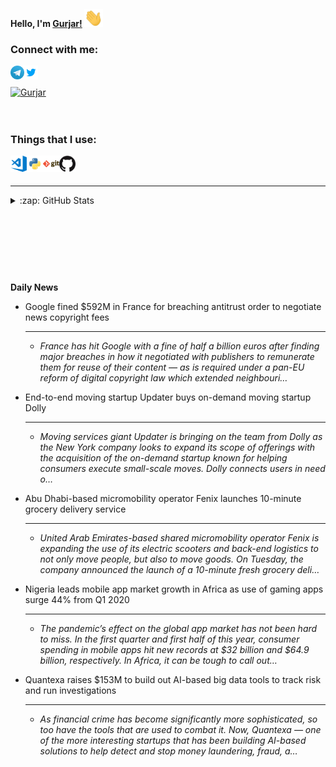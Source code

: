 #### Hello, I'm [Gurjar!](https://GurjarKing.github.io) <img src="https://raw.githubusercontent.com/ABSphreak/ABSphreak/master/gifs/Hi.gif" width="30px"></h2>


### Connect with me:

[<img align="left" alt="Gurjar | Telegram" width="22px" src="https://raw.githubusercontent.com/github/explore/80688e429a7d4ef2fca1e82350fe8e3517d3494d/topics/telegram/telegram.png" />][Telegram]
[<img align="left" alt="Gurjar | Twitter" width="22px" src="https://raw.githubusercontent.com/github/explore/80688e429a7d4ef2fca1e82350fe8e3517d3494d/topics/twitter/twitter.png" />][Twitter]
<br >
<br >
<a href="https://github.com/GurjarKing"><img src="https://komarev.com/ghpvc/?username=GurjarKing" alt="Gurjar" /></a> <br />
<br />
<br />
<!-- <br >

![](https://visitor-badge.glitch.me/badge?page_id=GurjarKing)

<br /> -->

### Things that I use:

[<img align="left" alt="Visual Studio Code" width="26px" src="https://raw.githubusercontent.com/github/explore/80688e429a7d4ef2fca1e82350fe8e3517d3494d/topics/visual-studio-code/visual-studio-code.png" />][VSCode]
[<img align="left" alt="Python" width="26px" src="https://raw.githubusercontent.com/github/explore/80688e429a7d4ef2fca1e82350fe8e3517d3494d/topics/python/python.png" />][Python]
[<img align="left" alt="Git" width="26px" src="https://raw.githubusercontent.com/github/explore/80688e429a7d4ef2fca1e82350fe8e3517d3494d/topics/git/git.png" />][Git]
[<img align="left" alt="GitHub" width="26px" src="https://raw.githubusercontent.com/github/explore/78df643247d429f6cc873026c0622819ad797942/topics/github/github.png" />][Github]

<br />
<br />

---
<details>
  <summary>:zap: GitHub Stats</summary>

<img align="left" alt="Gurjar's Github Stats" src="https://github-readme-stats.vercel.app/api?username=GurjarKing&show_icons=true&hide_border=true&count_private=true&include_all_commit=true&theme=algolia" />

</details>

<!-- ### 🔔 My latest tweet
<a href="https://twitter.com/Gurjar_King43" target="_blank">
	<img src="https://github.com/GurjarKing/GurjarKing/raw/master/tweet.png" width="70%" align="center" alt="Click to view on Twitter" title="My latest tweet, as an image"/>
</a> -->
<br>

<pre>

</pre>

<!-- **Quote of the hour:**

{qoth}

~ {qoth_author}
<pre>

</pre> -->
<br>
<pre>


</pre>
<strong>Daily News</strong>
  
  - Google fined $592M in France for breaching antitrust order to negotiate news copyright fees
     <hr/>
     
      - *France has hit Google with a fine of half a billion euros after finding major breaches in how it negotiated with publishers to remunerate them for reuse of their content — as is required under a pan-EU reform of digital copyright law which extended neighbouri…*
     
  - End-to-end moving startup Updater buys on-demand moving startup Dolly
      <hr/>
      
      - *Moving services giant Updater is bringing on the team from Dolly as the New York company looks to expand its scope of offerings with the acquisition of the on-demand startup known for helping consumers execute small-scale moves. Dolly connects users in need o…*
      
  - Abu Dhabi-based micromobility operator Fenix launches 10-minute grocery delivery service
      <hr/>
      
      - *United Arab Emirates-based shared micromobility operator Fenix is expanding the use of its electric scooters and back-end logistics to not only move people, but also to move goods. On Tuesday, the company announced the launch of a 10-minute fresh grocery deli…*
      
  - Nigeria leads mobile app market growth in Africa as use of gaming apps surge 44% from Q1 2020
      <hr/>
      
      - *The pandemic’s effect on the global app market has not been hard to miss. In the first quarter and first half of this year, consumer spending in mobile apps hit new records at $32 billion and $64.9 billion, respectively. In Africa, it can be tough to call out…*
       
  - Quantexa raises $153M to build out AI-based big data tools to track risk and run investigations
      <hr/>
       
       - *As financial crime has become significantly more sophisticated, so too have the tools that are used to combat it. Now, Quantexa — one of the more interesting startups that has been building AI-based solutions to help detect and stop money laundering, fraud, a…*
      

<br />

[VSCode]: https://code.visualstudio.com/
[Python]: https://www.python.org/
[Git]: https://git-scm.com/
[Github]: https://github.com/
[Telegram]: https://t.me/Gurjar_King/
[Twitter]: https://twitter.com/Gurjar_King43/

